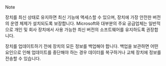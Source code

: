   > [!NOTE]
  > 장치를 최신 상태로 유지하면 최신 기능에 액세스할 수 있으며, 장치에 가장 안전한 버전의 운영 체제가 설치되도록 보장합니다. Microsoft와 대부분의 주요 공급업체는 일반적으로 개인 및 회사 장치에서 사용 가능한 최신 버전의 소프트웨어를 유지하도록 권장합니다.

장치를 업데이트하기 전에 장치의 모든 정보를 백업해야 합니다. 백업을 보관하면 어떤 요인으로 인해 업데이트를 중단해야 하는 경우 데이터를 복구하거나 교체 장치에 정보를 전송할 수 있습니다. 
